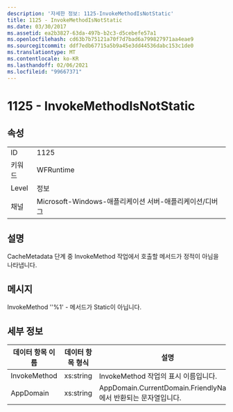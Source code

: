```yaml
---
description: '자세한 정보: 1125-InvokeMethodIsNotStatic'
title: 1125 - InvokeMethodIsNotStatic
ms.date: 03/30/2017
ms.assetid: ea2b3827-63da-497b-b2c3-d5cebefe57a1
ms.openlocfilehash: cd63b7b75121a70f7d7bad6a799827971aa4eae9
ms.sourcegitcommit: ddf7edb67715a5b9a45e3dd44536dabc153c1de0
ms.translationtype: MT
ms.contentlocale: ko-KR
ms.lasthandoff: 02/06/2021
ms.locfileid: "99667371"
---
```

# <a name="1125---invokemethodisnotstatic"></a>1125 - InvokeMethodIsNotStatic

## <a name="properties"></a>속성  
  
|||  
|-|-|  
|ID|1125|  
|키워드|WFRuntime|  
|Level|정보|  
|채널|Microsoft-Windows-애플리케이션 서버-애플리케이션/디버그|  
  
## <a name="description"></a>설명  

 CacheMetadata 단계 중 InvokeMethod 작업에서 호출할 메서드가 정적이 아님을 나타냅니다.  
  
## <a name="message"></a>메시지  

 InvokeMethod ''%1' - 메서드가 Static이 아닙니다.  
  
## <a name="details"></a>세부 정보  
  
|데이터 항목 이름|데이터 항목 형식|설명|  
|--------------------|--------------------|-----------------|  
|InvokeMethod|xs:string|InvokeMethod 작업의 표시 이름입니다.|  
|AppDomain|xs:string|AppDomain.CurrentDomain.FriendlyName에서 반환되는 문자열입니다.|
